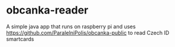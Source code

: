 # obcanka-reader

A simple java app that runs on raspberry pi and uses https://github.com/ParalelniPolis/obcanka-public to read Czech ID smartcards
